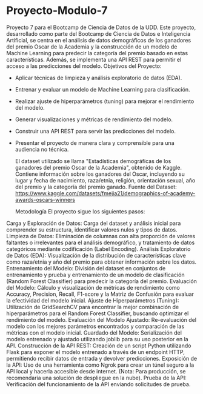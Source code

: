 # Proyecto-Modulo-7
Proyecto 7 para el Bootcamp de Ciencia de Datos de la UDD.
Este proyecto, desarrollado como parte del Bootcamp de Ciencia de Datos e Inteligencia Artificial, se centra en el análisis de datos demográficos de los ganadores del premio Oscar de la Academia y la construcción de un modelo de Machine Learning para predecir la categoría del premio basado en estas características. Además, se implementa una API REST para permitir el acceso a las predicciones del modelo.
Objetivos del Proyecto:
- Aplicar técnicas de limpieza y análisis exploratorio de datos (EDA).
- Entrenar y evaluar un modelo de Machine Learning para clasificación.
- Realizar ajuste de hiperparámetros (tuning) para mejorar el rendimiento del modelo.
- Generar visualizaciones y métricas de rendimiento del modelo.
- Construir una API REST para servir las predicciones del modelo.
- Presentar el proyecto de manera clara y comprensible para una audiencia no técnica.

  El dataset utilizado se llama "Estadísticas demográficas de los ganadores del premio Oscar de la Academia", obtenido de Kaggle. Contiene información sobre los ganadores del Oscar, incluyendo su lugar y fecha de nacimiento, raza/etnia, religión, orientación sexual, año del premio y la categoría del premio ganado.
  Fuente del Dataset: https://www.kaggle.com/datasets/fmejia21/demographics-of-academy-awards-oscars-winners

  Metodología
El proyecto sigue los siguientes pasos:

Carga y Exploración de Datos: Carga del dataset y análisis inicial para comprender su estructura, identificar valores nulos y tipos de datos.
Limpieza de Datos: Eliminación de columnas con alta proporción de valores faltantes o irrelevantes para el análisis demográfico, y tratamiento de datos categóricos mediante codificación (Label Encoding).
Análisis Exploratorio de Datos (EDA): Visualización de la distribución de características clave como raza/etnia y año del premio para obtener información sobre los datos.
Entrenamiento del Modelo: División del dataset en conjuntos de entrenamiento y prueba y entrenamiento de un modelo de clasificación (Random Forest Classifier) para predecir la categoría del premio.
Evaluación del Modelo: Cálculo y visualización de métricas de rendimiento como Accuracy, Precision, Recall, F1-score y la Matriz de Confusión para evaluar la efectividad del modelo inicial.
Ajuste de Hiperparámetros (Tuning): Utilización de GridSearchCV para encontrar la mejor combinación de hiperparámetros para el Random Forest Classifier, buscando optimizar el rendimiento del modelo.
Evaluación del Modelo Ajustado: Re-evaluación del modelo con los mejores parámetros encontrados y comparación de las métricas con el modelo inicial.
Guardado del Modelo: Serialización del modelo entrenado y ajustado utilizando joblib para su uso posterior en la API.
Construcción de la API REST: Creación de un script Python utilizando Flask para exponer el modelo entrenado a través de un endpoint HTTP, permitiendo recibir datos de entrada y devolver predicciones.
Exposición de la API: Uso de una herramienta como Ngrok para crear un túnel seguro a la API local y hacerla accesible desde internet. (Nota: Para producción, se recomendaría una solución de despliegue en la nube).
Prueba de la API: Verificación del funcionamiento de la API enviando solicitudes de prueba.

